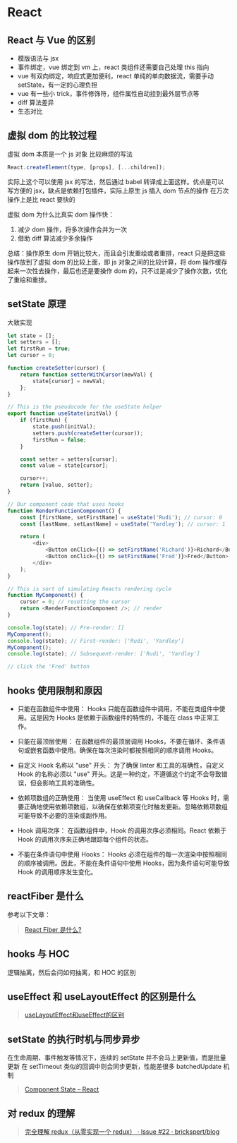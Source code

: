 # React

## React 与 Vue 的区别

- 模版语法与 jsx
- 事件绑定，vue 绑定到 vm 上，react 类组件还需要自己处理 this 指向
- vue 有双向绑定，响应式更加便利，react 单纯的单向数据流，需要手动 setState，有一定的心理负担
- vue 有一些小 trick，事件修饰符，组件属性自动挂到最外层节点等
- diff 算法差异
- 生态对比

## 虚拟 dom 的比较过程

虚拟 dom 本质是一个 js 对象
比较麻烦的写法

```javascript
React.createElement(type, [props], [...children]);
```

实际上这个可以使用 jsx 的写法，然后通过 babel 转译成上面这样。优点是可以写方便的 jsx，缺点是依赖打包插件，实际上原生 js 插入 dom 节点的操作 在万次操作上是比 react 要快的

虚拟 dom 为什么比真实 dom 操作快：

1. 减少 dom 操作，将多次操作合并为一次
2. 借助 diff 算法减少多余操作

总结：操作原生 dom 开销比较大，而且会引发重绘或者重排，react 只是把这些操作放到了虚拟 dom 的比较上面，即 js 对象之间的比较计算，将 dom 操作缓存起来一次性去操作，最后也还是要操作 dom 的，只不过是减少了操作次数，优化了重绘和重排。

## setState 原理

大致实现

```js
let state = [];
let setters = [];
let firstRun = true;
let cursor = 0;

function createSetter(cursor) {
	return function setterWithCursor(newVal) {
		state[cursor] = newVal;
	};
}

// This is the pseudocode for the useState helper
export function useState(initVal) {
	if (firstRun) {
		state.push(initVal);
		setters.push(createSetter(cursor));
		firstRun = false;
	}

	const setter = setters[cursor];
	const value = state[cursor];

	cursor++;
	return [value, setter];
}

// Our component code that uses hooks
function RenderFunctionComponent() {
	const [firstName, setFirstName] = useState('Rudi'); // cursor: 0
	const [lastName, setLastName] = useState('Yardley'); // cursor: 1

	return (
		<div>
			<Button onClick={() => setFirstName('Richard')}>Richard</Button>
			<Button onClick={() => setFirstName('Fred')}>Fred</Button>
		</div>
	);
}

// This is sort of simulating Reacts rendering cycle
function MyComponent() {
	cursor = 0; // resetting the cursor
	return <RenderFunctionComponent />; // render
}

console.log(state); // Pre-render: []
MyComponent();
console.log(state); // First-render: ['Rudi', 'Yardley']
MyComponent();
console.log(state); // Subsequent-render: ['Rudi', 'Yardley']

// click the 'Fred' button
```

## hooks 使用限制和原因

- 只能在函数组件中使用： Hooks 只能在函数组件中调用，不能在类组件中使用。这是因为 Hooks 是依赖于函数组件的特性的，不能在 class 中正常工作。

- 只能在最顶层使用： 在函数组件的最顶层调用 Hooks，不要在循环、条件语句或嵌套函数中使用。确保在每次渲染时都按照相同的顺序调用 Hooks。

- 自定义 Hook 名称以 "use" 开头： 为了确保 linter 和工具的准确性，自定义 Hook 的名称必须以 "use" 开头。这是一种约定，不遵循这个约定不会导致错误，但会影响工具的准确性。

- 依赖项数组的正确使用： 当使用 useEffect 和 useCallback 等 Hooks 时，需要正确地使用依赖项数组，以确保在依赖项变化时触发更新。忽略依赖项数组可能导致不必要的渲染或副作用。

- Hook 调用次序： 在函数组件中，Hook 的调用次序必须相同。React 依赖于 Hook 的调用次序来正确地跟踪每个组件的状态。

- 不能在条件语句中使用 Hooks： Hooks 必须在组件的每一次渲染中按照相同的顺序被调用。因此，不能在条件语句中使用 Hooks，因为条件语句可能导致 Hook 的调用顺序发生变化。

## reactFiber 是什么

参考以下文章：

> [React Fiber 是什么?](https://zhuanlan.zhihu.com/p/297971861)

## hooks 与 HOC

逻辑抽离，然后会问如何抽离，和 HOC 的区别

## useEffect 和 useLayoutEffect 的区别是什么

> [useLayoutEffect和useEffect的区别](https://zhuanlan.zhihu.com/p/348701319)

## setState 的执行时机与同步异步

在生命周期、事件触发等情况下，连续的 setState 并不会马上更新值，而是批量更新
在 setTimeout 类似的回调中则会同步更新，性能差很多
batchedUpdate 机制

> [Component State – React](https://zh-hans.reactjs.org/docs/faq-state.html#when-is-setstate-asynchronous)

## 对 redux 的理解

> [完全理解 redux（从零实现一个 redux） · Issue #22 · brickspert/blog](https://github.com/brickspert/blog/issues/22)
